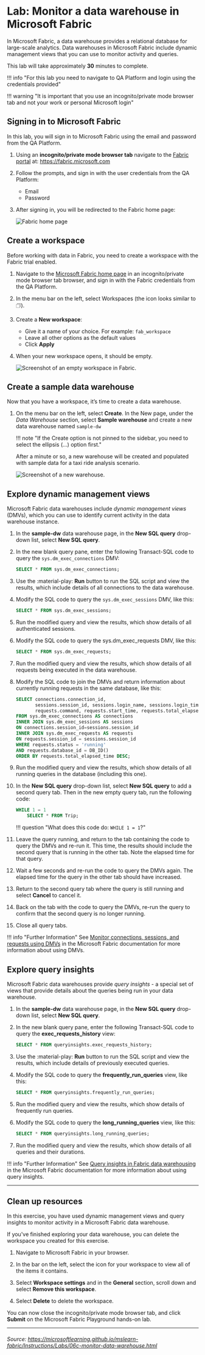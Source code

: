 # Lab: Monitor a data warehouse in Microsoft Fabric
In Microsoft Fabric, a data warehouse provides a relational database for large-scale analytics. Data warehouses in Microsoft Fabric include dynamic management views that you can use to monitor activity and queries.

This lab will take approximately **30** minutes to complete.

!!! info "For this lab you need to navigate to QA Platform and login using the credentials provided"

!!! warning "It is important that you use an incognito/private mode browser tab and not your work or personal Microsoft login"

## Signing in to Microsoft Fabric
In this lab, you will sign in to Microsoft Fabric using the email and password from the QA Platform.

1. Using an **incognito/private mode browser tab** navigate to the [Fabric portal](https://app.fabric.microsoft.com/) at: https://fabric.microsoft.com

2. Follow the prompts, and sign in with the user credentials from the QA Platform:
    - Email
    - Password

3. After signing in, you will be redirected to the Fabric home page:

    ![Fabric home page](../img/qa-fabric-home.png)

## Create a workspace
Before working with data in Fabric, you need to create a workspace with the Fabric trial enabled.

1. Navigate to the [Microsoft Fabric home page](https://app.fabric.microsoft.com/home?experience=fabric) in an incognito/private mode browser tab browser, and sign in with the Fabric credentials from the QA Platform.

2. In the menu bar on the left, select Workspaces (the icon looks similar to 🗇).

3. Create a **New workspace**:

    - Give it a name of your choice. For example: `fab_workspace`
    - Leave all other options as the default values
    - Click **Apply**

4. When your new workspace opens, it should be empty.

    ![Screenshot of an empty workspace in Fabric.](../img/new-workspace.png)

## Create a sample data warehouse
Now that you have a workspace, it’s time to create a data warehouse.

1. On the menu bar on the left, select **Create**. In the New page, under the *Data Warehouse* section, select **Sample warehouse** and create a new data warehouse named `sample-dw`

    !!! note "If the Create option is not pinned to the sidebar, you need to select the ellipsis (…) option first."

    After a minute or so, a new warehouse will be created and populated with sample data for a taxi ride analysis scenario.

    ![Screenshot of a new warehouse.](../img/sample-data-warehouse.png)

## Explore dynamic management views
Microsoft Fabric data warehouses include *dynamic management views* (DMVs), which you can use to identify current activity in the data warehouse instance.

1. In the **sample-dw** data warehouse page, in the **New SQL query** drop-down list, select **New SQL query**.

2. In the new blank query pane, enter the following Transact-SQL code to query the `sys.dm_exec_connections` DMV:

    ```sql
    SELECT * FROM sys.dm_exec_connections;
    ```

3. Use the :material-play: **Run** button to run the SQL script and view the results, which include details of all connections to the data warehouse.

4. Modify the SQL code to query the `sys.dm_exec_sessions` DMV, like this:

    ```sql
    SELECT * FROM sys.dm_exec_sessions;
    ```

5. Run the modified query and view the results, which show details of all authenticated sessions.

6. Modify the SQL code to query the sys.dm_exec_requests DMV, like this:

    ```sql
    SELECT * FROM sys.dm_exec_requests;
    ```

7. Run the modified query and view the results, which show details of all requests being executed in the data warehouse.

8. Modify the SQL code to join the DMVs and return information about currently running requests in the same database, like this:

    ```sql
    SELECT connections.connection_id,
           sessions.session_id, sessions.login_name, sessions.login_time,
           requests.command, requests.start_time, requests.total_elapsed_time
    FROM sys.dm_exec_connections AS connections
    INNER JOIN sys.dm_exec_sessions AS sessions
    ON connections.session_id=sessions.session_id
    INNER JOIN sys.dm_exec_requests AS requests
    ON requests.session_id = sessions.session_id
    WHERE requests.status = 'running'
    AND requests.database_id = DB_ID()
    ORDER BY requests.total_elapsed_time DESC;
    ```
9. Run the modified query and view the results, which show details of all running queries in the database (including this one).

10. In the **New SQL query** drop-down list, select **New SQL query** to add a second query tab. Then in the new empty query tab, run the following code:

    ```sql
    WHILE 1 = 1
        SELECT * FROM Trip;
    ```

    !!! question "What does this code do: `WHILE 1 = 1`?"

11. Leave the query running, and return to the tab containing the code to query the DMVs and re-run it. This time, the results should include the second query that is running in the other tab. Note the elapsed time for that query.

12. Wait a few seconds and re-run the code to query the DMVs again. The elapsed time for the query in the other tab should have increased.

13. Return to the second query tab where the query is still running and select **Cancel** to cancel it.

14. Back on the tab with the code to query the DMVs, re-run the query to confirm that the second query is no longer running.

15. Close all query tabs.

!!! info "Further Information"
    See [Monitor connections, sessions, and requests using DMVs](https://learn.microsoft.com/fabric/data-warehouse/monitor-using-dmv) in the Microsoft Fabric documentation for more information about using DMVs.

## Explore query insights
Microsoft Fabric data warehouses provide *query insights* - a special set of views that provide details about the queries being run in your data warehouse.

1. In the **sample-dw** data warehouse page, in the **New SQL query** drop-down list, select **New SQL query**.

2. In the new blank query pane, enter the following Transact-SQL code to query the **exec_requests_history** view:

    ```sql
    SELECT * FROM queryinsights.exec_requests_history;
    ```

3. Use the :material-play: **Run** button to run the SQL script and view the results, which include details of previously executed queries.

4. Modify the SQL code to query the **frequently_run_queries** view, like this:

    ```sql
    SELECT * FROM queryinsights.frequently_run_queries;
    ```

5. Run the modified query and view the results, which show details of frequently run queries.

6. Modify the SQL code to query the **long_running_queries** view, like this:

    ```sql
    SELECT * FROM queryinsights.long_running_queries;
    ```

7. Run the modified query and view the results, which show details of all queries and their durations.

!!! info "Further Information"
    See [Query insights in Fabric data warehousing](https://learn.microsoft.com/fabric/data-warehouse/query-insights) in the Microsoft Fabric documentation for more information about using query insights.

---

## Clean up resources
In this exercise, you have used dynamic management views and query insights to monitor activity in a Microsoft Fabric data warehouse.

If you've finished exploring your data warehouse, you can delete the workspace you created for this exercise.

1. Navigate to Microsoft Fabric in your browser.

2. In the bar on the left, select the icon for your workspace to view all of the items it contains.

3. Select **Workspace settings** and in the **General** section, scroll down and select **Remove this workspace**.

4. Select **Delete** to delete the workspace.

You can now close the incognito/private mode browser tab, and click **Submit** on the Microsoft Fabric Playground hands-on lab.

---
###### Source: https://microsoftlearning.github.io/mslearn-fabric/Instructions/Labs/06c-monitor-data-warehouse.html

